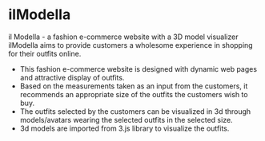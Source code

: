 # ilModella
il Modella - a fashion e-commerce website with a 3D model visualizer
ilModella aims to provide customers a wholesome experience in shopping for their outfits online.

* This fashion e-commerce website is designed with dynamic web pages and attractive display of outfits.
* Based on the measurements taken as an input from the customers, it recommends an appropriate size of the outfits the customers wish to buy. 
* The outfits selected by the customers can be visualized in 3d through models/avatars wearing the selected outfits in the selected size.
* 3d models are imported from 3.js library to visualize the outfits.

